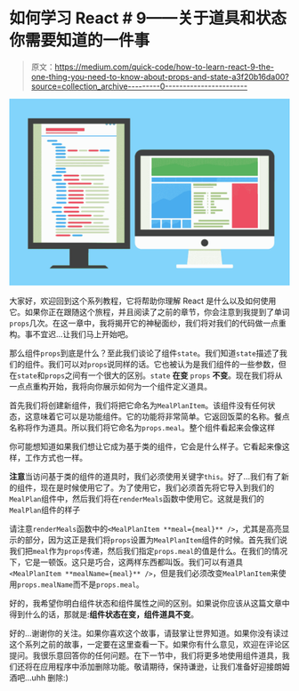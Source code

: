 # 如何学习 React # 9——关于道具和状态你需要知道的一件事

> 原文：<https://medium.com/quick-code/how-to-learn-react-9-the-one-thing-you-need-to-know-about-props-and-state-a3f20b16da00?source=collection_archive---------0----------------------->

![](img/169ddc681d5c7de65d9ffe77087409fc.png)

大家好，欢迎回到这个系列教程，它将帮助你理解 React 是什么以及如何使用它。如果你正在跟随这个旅程，并且阅读了之前的章节，你会注意到我提到了单词`props`几次。在这一章中，我将揭开它的神秘面纱，我们将对我们的代码做一点重构。事不宜迟…让我们马上开始吧。

那么组件`props`到底是什么？至此我们谈论了组件`state`。我们知道`state`描述了我们的组件。我们可以对`props`说同样的话。它也被认为是我们组件的一些参数，但在`state`和`props`之间有一个很大的区别。`state` **在变** `props` **不变**。现在我们将从一点点重构开始，我将向你展示如何为一个组件定义道具。

首先我们将创建新组件，我们将把它命名为`MealPlanItem`。该组件没有任何状态，这意味着它可以是功能组件。它的功能将非常简单。它返回饭菜的名称。餐点名称将作为道具。所以我们将它命名为`props.meal`。整个组件看起来会像这样

你可能想知道如果我们想让它成为基于类的组件，它会是什么样子。它看起来像这样，工作方式也一样。

**注意**当访问基于类的组件的道具时，我们必须使用关键字`this`。好了…我们有了新的组件，现在是时候使用它了。为了使用它，我们必须首先将它导入到我们的`MealPlan`组件中，然后我们将在`renderMeals`函数中使用它。这就是我们的`MealPlan`组件的样子

请注意`renderMeals`函数中的`<MealPlanItem **meal={meal}** />`，尤其是高亮显示的部分，因为这正是我们将`props`设置为`MealPlanItem`组件的时候。首先我们说我们把`meal`作为`props`传递，然后我们指定`props.meal`的值是什么。在我们的情况下，它是一顿饭。这只是巧合，这两样东西都叫饭。我们可以有道具`<MealPlanItem **mealName={meal}** />`，但是我们必须改变`MealPlanItem`来使用`props.mealName`而不是`props.meal`。

好的，我希望你明白组件状态和组件属性之间的区别。如果说你应该从这篇文章中得到什么的话，那就是:**组件状态在变，组件道具不变**。

好的…谢谢你的关注。如果你喜欢这个故事，请鼓掌让世界知道。如果你没有读过这个系列之前的故事，一定要在这里查看一下。如果你有什么意见，欢迎在评论区提问。我很乐意回答你的任何问题。在下一节中，我们将更多地使用组件道具，我们还将在应用程序中添加删除功能。敬请期待，保持谦逊，让我们准备好迎接朗姆酒吧…uhh 删除:)